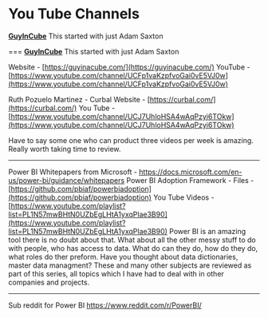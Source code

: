 # You Tube Channels
**[GuyInCube](https://guyinacube.com/)**
This started with just Adam Saxton

===
**[GuyInCube](https://guyinacube.com/)**
This started with just Adam Saxton

Website - [https://guyinacube.com/](https://guyinacube.com/)
YouTube - [https://www.youtube.com/channel/UCFp1vaKzpfvoGai0vE5VJ0w](https://www.youtube.com/channel/UCFp1vaKzpfvoGai0vE5VJ0w)

Ruth Pozuelo Martinez - Curbal
Website - [https://curbal.com/](https://curbal.com/)
You Tube - [https://www.youtube.com/channel/UCJ7UhloHSA4wAqPzyi6TOkw](https://www.youtube.com/channel/UCJ7UhloHSA4wAqPzyi6TOkw)

Have to say some one who can product three videos per week is amazing.  Really worth taking time to review.

---

Power BI Whitepapers from Microsoft - https://docs.microsoft.com/en-us/power-bi/guidance/whitepapers
Power BI Adoption Framework - 
Files -  [https://github.com/pbiaf/powerbiadoption](https://github.com/pbiaf/powerbiadoption)
You Tube Videos - [https://www.youtube.com/playlist?list=PL1N57mwBHtN0UZbEgLHtA1yxqPlae3B90](https://www.youtube.com/playlist?list=PL1N57mwBHtN0UZbEgLHtA1yxqPlae3B90)
Power BI is an amazing tool there is no  doubt about that.  What about all the other messy stuff to do with people, who has access to data.  What do can they do, how do they do, what roles do ther preform. Have you thought about data dictionaries, master data managment?  These and many other subjects are reviewed as part of this series, all topics which I have had to deal with in other companies and projects.

---

Sub reddit for Power BI 
https://www.reddit.com/r/PowerBI/